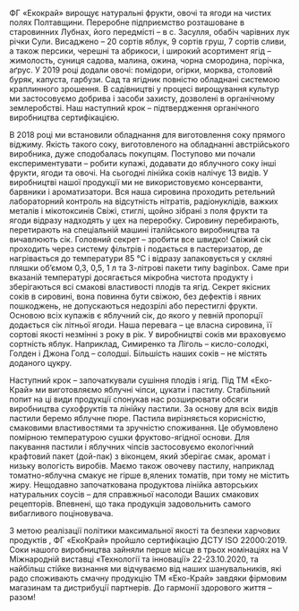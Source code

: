 ФГ «Екокрай» вирощує натуральні фрукти, овочі та ягоди на чистих полях Полтавщини. Переробне підприємство розташоване в старовинних Лубнах, його передмісті – в с. Засулля, обабіч чарівних лук річки Сули.
Висаджено – 20 сортів яблук, 9 сортів груш, 7 сортів сливи, а також персики, черешні та абрикоси, і широкий асортимент ягід – жимолость, суниця садова, малина, ожина, чорна смородина, порічка, аґрус. У 2019 році додали овочі: помідори, огірки, морква, столовий буряк, капуста, гарбузи. Сад та ягідник повністю обладнані системою краплинного зрошення. В садівництві у процесі вирощування культур ми застосовуємо добрива і засоби захисту, дозволені в органічному землеробстві. Наш наступний крок – підтвердження органічного виробництва сертифікацією.

В 2018 році ми встановили обладнання для виготовлення соку прямого віджиму. Якість такого соку, виготовленого на обладнанні австрійського виробника, дуже сподобалась покупцям. Поступово ми почали експериментувати – робити купажі, додавати до яблучного соку інші фрукти, ягоди та овочі. На сьогодні лінійка соків налічує 13 видів. У виробництві нашої продукції ми не використовуємо консерванти, барвники і ароматизатори. Вся наша сировина проходить ретельний лабораторний контроль на відсутність нітратів, радіонуклідів, важких металів і мікотоксинів
Свіжі, стиглі, щойно зібрані з поля фрукти та ягоди відразу надходять у цех на переробку. Сировину перебирають, перетирають на спеціальній машині італійського виробництва та вичавлюють сік. Головний секрет – зробити все швидко! Свіжий сік проходить через систему фільтрів і подається в пастеризатор, де нагрівається до температури 85 °С і відразу запаковується у скляні пляшки об’ємом 0,3, 0,5, 1 л та 3-літрові пакети типу baginbox. Саме при вказаній температурі досягається мікробна чистота продукту і зберігаються всі смакові властивості плодів та ягід. Секрет якісних соків в сировині, вона повинна бути свіжою, без дефектів і явних пошкоджень, не допускаються недозрілі або перестиглі фрукти. Основою всіх купажів є яблучний сік, до якого у певній пропорції додається сік літньої ягоди. Наша перевага – це власна сировина, її сортові якості незмінні з року в рік. У виробництві соків ми враховуємо сортність яблук. Наприклад, Симиренко та Ліголь – кисло-солодкі, Голден і Джона Голд – солодші. Більшість наших соків – не містять доданого цукру.

Наступний крок – започаткували сушіння плодів і ягід. Під ТМ «Еко-Край» ми виготовляємо яблучні чіпси, цукати і пастилу. Стабільний попит на ці види продукції спонукав нас розширювати обсяги виробництва сухофруктів та лінійку пастили. За основу для всіх видів пастили беремо яблучне пюре. Пастила вирізняється корисністю, смаковими властивостями та зручністю споживання. Це обумовлено помірною температурою сушки фруктово-ягідної основи. Для пакування пастили і яблучних чіпсів застосовуємо екологічний крафтовий пакет (дой-пак) з віконцем, який зберігає смак, аромат і низьку вологість виробів. Маємо також овочеву пастилу, наприклад томатно-яблучна смакує не гірше в,ялених томатів, при тому не містить жиру.
Нещодавно започаткована продуктова лінійка авторських натуральних соусів – для справжньої насолоди Ваших смакових рецепторів. Впевнені, що така продукція задовольнить самого вибагливого поціновувача.


З метою реалізації політики максимальної якості та безпеки харчових продуктів , ФГ «ЕкоКрай» пройшло сертифікацію ДСТУ ISO 22000:2019. Соки нашого виробництва зайняли перше місце в трьох номінаціях на V Міжнародній виставці «Технології та інновації» 22-23.10.2020, та найбільш стійке визнання ми відчуваємо від наших шанувальників, які радо споживають смачну продукцію ТМ «Еко-Край» завдяки фірмовим магазинам та дистрибуції партнерів. До гармонії здорового життя – разом!